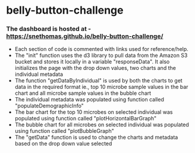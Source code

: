 # belly-button-challenge

### The dashboard is hosted at - https://snethomas.github.io/belly-button-challenge/

* Each section of code is commented with links used for reference/help.
* The "init" function uses the d3 library to pull data from the Amazon S3 bucket and stores it locally in a variable "responseData". It also initializes the page with the drop down values, two charts and the individual metadata
* The function "getDataByIndividual" is used by both the charts to get data in the required format ie., top 10 microbe sample values in the bar chart and all microbe sample values in the bubble chart
* The individual metadata was populated using function called "populateDemographicInfo"
* The bar chart for the top 10 microbes on selected individual was populated using function called "plotHorizontalBarGraph"
* The bubble chart for all microbes on selected individual was populated using function called "plotBubbleGraph"
* The "getData" function is used to change the charts and metadata based on the drop down value selected
